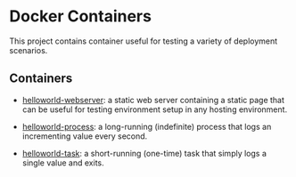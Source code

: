 # Docker Containers

This project contains container useful for testing a variety of deployment scenarios.


## Containers

* [helloworld-webserver](./webserver): a static web server containing a static page that can be useful for testing environment setup in any hosting environment.

* [helloworld-process](./process): a long-running (indefinite) process that logs an incrementing value every second.

* [helloworld-task](./task): a short-running (one-time) task that simply logs a single value and exits.
